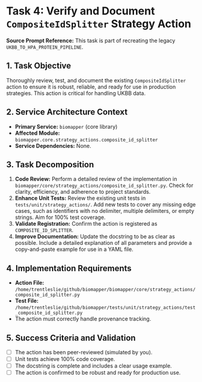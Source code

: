 # Task 4: Verify and Document `CompositeIdSplitter` Strategy Action

**Source Prompt Reference:** This task is part of recreating the legacy `UKBB_TO_HPA_PROTEIN_PIPELINE`.

## 1. Task Objective
Thoroughly review, test, and document the existing `CompositeIdSplitter` action to ensure it is robust, reliable, and ready for use in production strategies. This action is critical for handling UKBB data.

## 2. Service Architecture Context
- **Primary Service:** `biomapper` (core library)
- **Affected Module:** `biomapper.core.strategy_actions.composite_id_splitter`
- **Service Dependencies:** None.

## 3. Task Decomposition
1.  **Code Review:** Perform a detailed review of the implementation in `biomapper/core/strategy_actions/composite_id_splitter.py`. Check for clarity, efficiency, and adherence to project standards.
2.  **Enhance Unit Tests:** Review the existing unit tests in `tests/unit/strategy_actions/`. Add new tests to cover any missing edge cases, such as identifiers with no delimiter, multiple delimiters, or empty strings. Aim for 100% test coverage.
3.  **Validate Registration:** Confirm the action is registered as `COMPOSITE_ID_SPLITTER`.
4.  **Improve Documentation:** Update the docstring to be as clear as possible. Include a detailed explanation of all parameters and provide a copy-and-paste example for use in a YAML file.

## 4. Implementation Requirements
- **Action File:** `/home/trentleslie/github/biomapper/biomapper/core/strategy_actions/composite_id_splitter.py`
- **Test File:** `/home/trentleslie/github/biomapper/tests/unit/strategy_actions/test_composite_id_splitter.py`
- The action must correctly handle provenance tracking.

## 5. Success Criteria and Validation
- [ ] The action has been peer-reviewed (simulated by you).
- [ ] Unit tests achieve 100% code coverage.
- [ ] The docstring is complete and includes a clear usage example.
- [ ] The action is confirmed to be robust and ready for production use.
